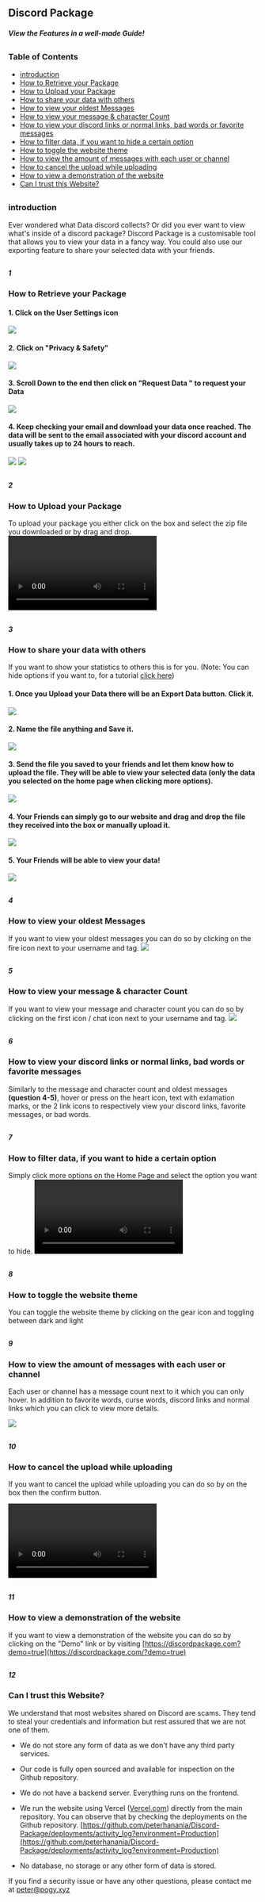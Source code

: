 ## Discord Package
##### View the Features in a well-made Guide! 


##

### Table of Contents
* [introduction](#introduction)
* [How to Retrieve your Package](#1)
* [How to Upload your Package](#2)
* [How to share your data with others](#3)
* [How to view your oldest Messages](#4)
* [How to view your message & character Count](#5)
* [How to view your discord links or normal links, bad words or favorite messages](#6)
* [How to filter data, if you want to hide a certain option](#7)
* [How to toggle the website theme](#8)
* [How to view the amount of messages with each user or channel](#9)
* [How to cancel the upload while uploading](#10)
* [How to view a demonstration of the website](#11)
* [Can I trust this Website?](#12)

##

### introduction
Ever wondered what Data discord collects? Or did you ever want to view what's inside of a discord package? Discord Package is a customisable tool that allows you to view your data in a fancy way. You could also use our exporting feature to share your selected data with your friends.

##

##### 1
### How to Retrieve your Package
#### 1.  Click on the User Settings icon
<img src="/public/help/1.png" />

#### 2.  Click on "Privacy & Safety"
<img src="/public/help/2.png" />

#### 3. Scroll Down to the end then click on "Request Data " to request your Data
<img src="/public/help/3.png" />

#### 4. Keep checking your email and download your data once reached. The data will be sent to the email associated with your discord account and usually takes up to 24 hours to reach.
<img src="/public/help/4.png" />
<img src="/public/help/5.png" />

##

##### 2
### How to Upload your Package
To upload your package you either click on the box and select the zip file you downloaded or by drag and drop.
<video controls>
<source src="/public/help/1.mp4" type="video/webm" />
Your browser does not support embedded videos
</video>

##

##### 3
### How to share your data with others
If you want to show your statistics to others this is for you. (Note: You can hide options if you want to, for a tutorial [click here](#7))

#### 1. Once you Upload your Data there will be an Export Data button. Click it.
<img src="/public/help/1/1.png" />

#### 2. Name the file anything and Save it.
<img src="/public/help/1/2.png" />

#### 3. Send the file you saved to your friends and let them know how to upload the file. They will be able to view your selected data (only the data you selected on the home page when clicking more options).
<img src="/public/help/1/3.png" />

#### 4. Your Friends can simply go to our website and drag and drop the file they received into the box or manually upload it.
<img src="/public/help/1/4.png" />

#### 5. Your Friends will be able to view your data!
<img src="/public/help/1/5.png" />

##

##### 4
### How to view your oldest Messages
If you want to view your oldest messages you can do so by clicking on the fire icon next to your username and tag.
<img src="/public/help/2/1.png" />

##

##### 5
### How to view your message & character Count
If you want to view your message and character count you can do so by clicking on the first icon / chat icon next to your username and tag.
<img src="/public/help/3/1.png" />


##

##### 6
### How to view your discord links or normal links, bad words or favorite messages
Similarly to the message and character count and oldest messages **(question 4-5)**, hover or press on the heart icon, text with exlamation marks, or the 2 link icons to respectively view your discord links, favorite messages, or bad words.

##

##### 7
### How to filter data, if you want to hide a certain option
Simply click more options on the Home Page and select the option you want to hide.
<video controls>
<source src="/public/help/3.mp4" type="video/webm" />
Your browser does not support embedded videos
</video>

##

##### 8 
### How to toggle the website theme
You can toggle the website theme by clicking on the gear icon and toggling between dark and light

##

##### 9
### How to view the amount of messages with each user or channel
Each user or channel has a message count next to it which you can only hover. In addition to favorite words, curse words, discord links and normal links which you can click to view more details.

<img src="/public/help/4/1.png" />


##

##### 10
### How to cancel the upload while uploading
If you want to cancel the upload while uploading you can do so by on the box then the confirm button.

<video controls>
<source src="/public/help/2.mp4" type="video/webm" />
Your browser does not support embedded videos
</video>


##

##### 11
### How to view a demonstration of the website
If you want to view a demonstration of the website you can do so by clicking on the "Demo" link or by visiting [https://discordpackage.com?demo=true](https://discordpackage.com/?demo=true)


##

##### 12
### Can I trust this Website?

We understand that most websites shared on Discord are scams. They tend to steal your credentials and information but rest assured that we are not one of them.

- We do not store any form of data as we don't have any third party services.

- Our code is fully open sourced and available for inspection on the Github repository.
  
- We do not have a backend server. Everything runs on the frontend.

- We run the website using Vercel ([Vercel.com](vercel.com)) directly from the main repository. You can observe that by checking the deployments on the Github repository. [https://github.com/peterhanania/Discord-Package/deployments/activity_log?environment=Production](https://github.com/peterhanania/Discord-Package/deployments/activity_log?environment=Production)
  
- No database, no storage or any other form of data is stored.

If you find a security issue or have any other questions, please contact me at peter@pogy.xyz
